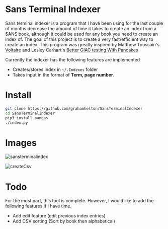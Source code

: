 # Sans Terminal Indexer
Sans terminal indexer is a program that I have been using for the last couple of months decrease the amount of time it takes to create an index from a $ANS book, although it could be used for any book you need to create an index of. The goal of this project is to create a very fast/efficient way to create an index. This program was greatly inspired by Matthew Toussain's [Voltaire](https://voltaire.publickey.io/) and Lesley Carhart's [Better GIAC testing With Pancakes](https://tisiphone.net/2015/08/18/giac-testing/)


Currently the indexer has the following features are implemented
- Creates/stores index in `~/.Indexes` folder
- Takes input in the format of **Term, page number**. 

# Install

```bash
git clone https://github.com/grahamhelton/SansTerminalIndexer
cd SansTerminalIndexer
pip3 install pandas
./index.py
```

# Images

![sansterminalindex](https://user-images.githubusercontent.com/19278569/198133246-16d24198-b968-4beb-8d0e-c7a88ac430c2.png)

![createCsv](https://user-images.githubusercontent.com/19278569/198133658-1eca6c0f-7859-43e6-9f6d-faecde6ca89a.gif)


# Todo
For the most part, this tool is complete. However, I would like to add the following features if I have time.
- Add edit feature (edit previous index entries)
- Add CSV sorting (Sort by book then alphabetical)
